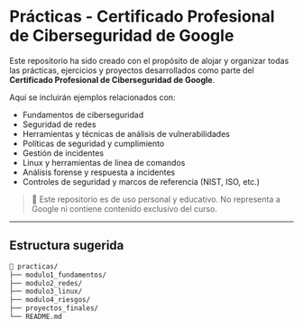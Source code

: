 # Prácticas - Certificado Profesional de Ciberseguridad de Google

Este repositorio ha sido creado con el propósito de alojar y organizar todas las prácticas, ejercicios y proyectos desarrollados como parte del **Certificado Profesional de Ciberseguridad de Google**.

Aquí se incluirán ejemplos relacionados con:

- Fundamentos de ciberseguridad
- Seguridad de redes
- Herramientas y técnicas de análisis de vulnerabilidades
- Políticas de seguridad y cumplimiento
- Gestión de incidentes
- Linux y herramientas de línea de comandos
- Análisis forense y respuesta a incidentes
- Controles de seguridad y marcos de referencia (NIST, ISO, etc.)

> 📌 Este repositorio es de uso personal y educativo. No representa a Google ni contiene contenido exclusivo del curso.

---

## Estructura sugerida

```bash
📁 practicas/
├── modulo1_fundamentos/
├── modulo2_redes/
├── modulo3_linux/
├── modulo4_riesgos/
├── proyectos_finales/
└── README.md
